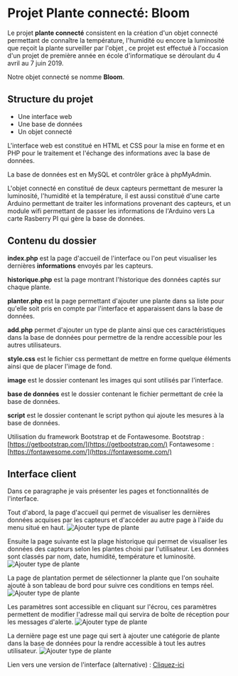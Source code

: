 ﻿# Projet Plante connecté: Bloom
Le projet  **plante connecté**  consistent en la création d'un objet connecté permettant de connaître la température, l'humidité ou encore la luminosité que reçoit la plante surveiller par l'objet , ce projet est effectué à l'occasion d'un projet de première année en école d'informatique se déroulant du 4 avril au 7 juin 2019.

Notre objet connecté se nomme **Bloom**.

## Structure du projet
- Une interface web 
- Une base de données
- Un objet connecté 

L'interface web est constitué en HTML et CSS pour la mise en forme et en PHP pour le traitement et l'échange des informations avec la base de données.

La base de données est en MySQL et contrôler grâce à phpMyAdmin.

L'objet connecté en constitué de deux capteurs permettant de mesurer la luminosité, l'humidité et la température, il est aussi constitué d'une carte Arduino permettant de traiter les informations provenant des capteurs, et un module wifi permettant de passer les informations de l'Arduino vers La carte Rasberry PI qui gère la base de données.

## Contenu du dossier
**index.php** est la page d'accueil de l'interface ou l'on peut visualiser les dernières **informations** envoyés par les capteurs.

**historique.php** est la page montrant l'historique des données captés sur chaque plante.

**planter.php** est la page permettant d'ajouter une plante dans sa liste pour qu'elle soit pris en compte par l'interface et apparaissent dans la base de données.

**add.php** permet d'ajouter un type de plante ainsi que ces caractéristiques dans la base de données pour permettre de la rendre accessible pour les autres utilisateurs.

**style.css** est le fichier css permettant de mettre en forme quelque éléments ainsi que de placer l'image de fond.

**image** est le dossier contenant les images qui sont utilisés par l'interface.

**base de données** est le dossier contenant le fichier permettant de crée la base de données.  

**script** est le dossier contenant le script python qui ajoute les mesures à la base de données.

Utilisation du framework Bootstrap et de Fontawesome.
Bootstrap : [https://getbootstrap.com/](https://getbootstrap.com/)
Fontawesome : [https://fontawesome.com/](https://fontawesome.com/)

## Interface client
Dans ce paragraphe je vais présenter les pages et fonctionnalités de l'interface.


Tout d'abord, la page d'accueil qui permet de visualiser les dernières données acquises par les capteurs et d'accéder au autre page à l'aide du menu situé en haut.
![Ajouter type de plante](https://vibrant-knuth-d6e0a8.netlify.com/accueil.png)


Ensuite la page suivante est la plage historique qui permet de visualiser les données des capteurs selon les plantes choisi par l'utilisateur.
Les données sont classés par nom, date, humidité, température et luminosité.
![Ajouter type de plante](https://vibrant-knuth-d6e0a8.netlify.com/historique.png)


La page de plantation permet de sélectionner la plante que l'on souhaite ajouté à son tableau de bord pour suivre ces conditions en temps réel.
![Ajouter type de plante](https://vibrant-knuth-d6e0a8.netlify.com/planter.png)


Les paramètres sont accessible en cliquant sur l'écrou, ces paramètres permettent de modifier l'adresse mail qui servira de boîte de réception pour les messages d'alerte.
![Ajouter type de plante](https://vibrant-knuth-d6e0a8.netlify.com/mail.png)



La dernière page est une page qui sert à ajouter une catégorie de plante dans la base de données pour la rendre accessible à tout les autres utilisateur.
![Ajouter type de plante](https://vibrant-knuth-d6e0a8.netlify.com/add.png)
  
  Lien vers une version de l'interface (alternative) : 
[Cliquez-ici](https://xd.adobe.com/view/0e55b92c-c74d-4315-5279-d2dbc6b8447e-7864/?hints=off)
